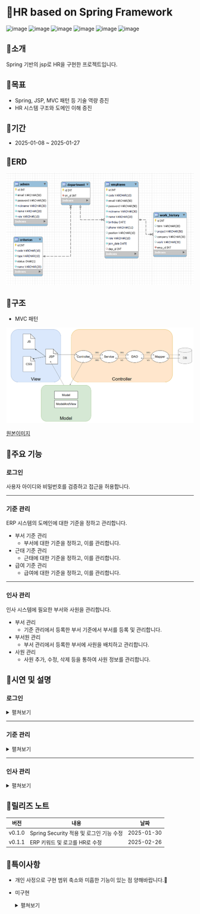 # 📁HR based on Spring Framework
![image](https://img.shields.io/badge/java-v.11-blue.svg)
![image](https://img.shields.io/badge/spring-v.5.2.25.RELEASE-blue.svg)
![image](https://img.shields.io/badge/jsp-grey.svg)
![image](https://img.shields.io/badge/mysql-v.8.0.31-blue.svg)
![image](https://img.shields.io/badge/mybatis-v.3.0.4-blue.svg)
![image](https://img.shields.io/badge/tomcat-v.9.0-blue.svg)

## 📌소개
Spring 기반의 jsp로 HR을 구현한 프로젝트입니다.

## 📌목표
- Spring, JSP, MVC 패턴 등 기술 역량 증진
- HR 시스템 구조와 도메인 이해 증진

## 📌기간
- 2025-01-08 ~ 2025-01-27

## 📌ERD
![alt text](assets/erd.png)


## 📌구조
- MVC 패턴

![alt text](assets/mvc.png)

[원본이미지](https://viewer.diagrams.net/?tags=%7B%7D&lightbox=1&highlight=0000ff&edit=_blank&layers=1&nav=1#R%3Cmxfile%3E%3Cdiagram%20name%3D%22%ED%8E%98%EC%9D%B4%EC%A7%80-1%22%20id%3D%22EYmIl-xgydG-Mr9KmU9k%22%3E7Vtdk6I4FP01Vu0%2BrAWBAD722M5MTc1U97ZT07OPCFFTjcYN8at%2F%2FQYJCrm4dPsB2qX90OQGAjnn3Nx7I7as7mT1hfuz8Q8WkqiFjHDVsu5bCJkG8uS%2FxLJOLRibqWHEaahO2hn69JVkVyrrnIYkLpwoGIsEnRWNAZtOSSAKNp9ztiyeNmRR8a4zf0SAoR%2F4EbQ%2B01CMUyuyLGfX8ZXQ0Ti7tYPttGfiZ2erqcRjP2TLnMnqtawuZ0ykR5NVl0QJehkw6XWf9%2FRun4yTqXjLBatevHj82w6fI%2Ffr9xkKX1fdyV9qlIUfzdWMf1GyVA8s1hkMnM2nIUkGMlvWp%2BWYCtKf%2BUHSu5TES9tYTCLV7Ud0NJXHgXwwwqVhQbigEtM71TFgQrCJ7BiyqVCcW0bSplHUZRHjm7taoU%2B8YSDtseDsheR6nMAjg2FyLx6oAVzZgpBk85NPQFY5k4LoC2ETIvhanqJ6HcWW0qunmssd%2BZalbOMc7xZWRl8JbrQdeUeJPFCsvIMhBBhSXnYMRQczgokX2mWMeGhgOc5ZGLErKbE7tVJiAUq6EjbOokjK%2FTJcZzgkTlDqOqHbGRhGgSjTPg1TNq5kynRrZcoGTH3rPwKK5Mo8Sw6nTJBqjgZ%2B8DLasPowFxGdEmUPff7yIK%2BiIpm%2B0TZwkSZknAZl1CmivI2VOZi9EpRN41woY%2BgP%2Ff6Vo2xqq842MDSGslOi5Q8Gstm4lN3%2FXdqdSCTo0IU8HCWHf%2FQJX0RE%2FJn1yZvmugE98glk5voGZs4Atu1pikYlyzMqQds7F9gZ2zm0IWLT8C7J45OgGPlxTIMiULvwmsAk0eHr3%2FnGP%2FnGfQKFg7fNBAlz23wknMqJJXE3vWRFxe%2Fc8WaoNlatzVhZ12akrKGPs5e7mM15QKrDl%2FD5iIjqBZiEhWIGKiHHNC4hOrNxEvmCLoolUBn76g6PjMqZ5bwaF4Wmh%2Fd03uqqfMWiD9TRBtLdPgUGDLQR43baR%2BgTVkfH6vNEktrq3Mzr3Czo3CjI3Nin8vOr07kodSJ3T2B%2FrzottCcPq0udsDJMohGVnF1S2HHwxYUdWL%2Fd3z1cFGierq3mQYPp5z3Mb7L0M1jLbDIk3HpDDpoukN8HVUlprIrVslxUr35x8qfOy9nTT%2BmG0uZzoqzWdDwtbqE2BvyV7VmYBj4XfzCzPTKW7cP8AGwvJDRY%2BlJlu20DHRYdbL1Kt916o0PnxncV31iviGyvjZzO7uMdxr2jpxhyXBfXSj86eWn18egHNLlmG%2BHDKAdSco22W6%2FHI7jZ%2BcOfzUq2pJvMbDqeFhsbz2wQ3L68uYom746ej55opTQNs%2FmlEma2N%2F4reTpirQRiamCt9G6cV3MOUtgTOb1ZknfV7fS39LhaAICnI5weqql%2Br7fRjfQq0l1QA5%2FG6T39%2B9T6fd6G%2B343%2BqtoOsLlgZTq93gMc%2Fv7n3CrV9Yu4p0v4kxoGEb7SqiiSvZy%2Fp630qr3g50SVVjnKppwyXbwNQLrOvjCgIX7tFcJbEdfSBoHFqb8vz4Crm7TuMJM%2BhpxBQtB07g68OWDq1wIQOiqEdhZ75X6z3eh%2B%2FBz9NT7%2FOkbw%2BuSV94BqPVkgVrKV4JzU1kgeFXM1ch48zsSMAUsDnS6%2FK%2BUa5jxP5F%2F5yQWjfgRcJo3UZ5BqdfPNQbUUmzh1w1PJJ6xaQzfP7k%2BcM%2B3SMnm7jc%2Fqc53P52yev8B%3C%2Fdiagram%3E%3C%2Fmxfile%3E)

## 📌주요 기능
### 로그인
사용자 아이디와 비밀번호를 검증하고 접근을 허용합니다.

---
### 기준 관리
ERP 시스템의 도메인에 대한 기준을 정하고 관리합니다.

- 부서 기준 관리
  - 부서에 대한 기준을 정하고, 이를 관리합니다.
- 근태 기준 관리
  - 근태에 대한 기준을 정하고, 이를 관리합니다.
- 급여 기준 관리
  - 급여에 대한 기준을 정하고, 이를 관리합니다.

---
### 인사 관리
인사 시스템에 필요한 부서와 사원을 관리합니다.

- 부서 관리
  - 기준 관리에서 등록한 부서 기준에서 부서를 등록 및 관리합니다.
- 부서원 관리
  - 부서 관리에서 등록한 부서에 사원을 배치하고 관리합니다.
- 사원 관리
  - 사원 추가, 수정, 삭제 등을 통하여 사원 정보를 관리합니다.

## 📌시연 및 설명
### 로그인
<details>
<summary>펼쳐보기</summary>

![alt text](assets/login-1.png)
기본 화면입니다.

![alt text](assets/login-2.png)
아이디와 비밀번호를 입력한 상태입니다.

![alt text](assets/main-1.png)
로그인 성공 시 메인 화면으로 이동합니다.

  </details>

---
### 기준 관리
<details>
<summary>펼쳐보기</summary>

#### - 부서 기준 관리
![alt text](assets/cri-dep-1.png)
부서 기준 관리 기본 화면입니다.  
등록할 부서 기준을 입력 후 기준 등록 버튼을 클릭하여 추가할 수 있습니다.

![alt text](assets/cri-dep-2.png)
부서 기준이 추가된 결과입니다.

![alt text](assets/cri-dep-3.png)
등록 현황에서 부서 기준을 클릭하면 부서 정보를 수정할 수 있습니다.  
상태와 명칭을 수정하고 수정 버튼을 누르면 수정 완료됩니다.  
삭제 버튼을 누르면 해당 부서 기준을 삭제합니다.

![alt text](assets/cri-dep-4.png)
방금 추가한 부서 기준을 삭제해보겠습니다.  
부서 기준을 클릭합니다.

![alt text](assets/cri-dep-5.png)
삭제 버튼을 누릅니다.

![alt text](assets/cri-dep-6.png)
등록 현황에서 부서 기준이 삭제되었습니다.

#### -  근태 기준 관리
![alt text](assets/cri-att-1.png)
근태 기준 관리 기본 화면입니다.  
등록할 근태 기준을 입력 후 기준 등록 버튼을 클릭하여 추가할 수 있습니다.

![alt text](assets/cri-att-2.png)
근태 기준이 추가된 결과입니다.

![alt text](assets/cri-att-3.png)
등록 현황에서 근태 기준을 클릭하면 근태 정보를 수정할 수 있습니다.  
상태와 명칭을 수정하고 수정 버튼을 누르면 수정 완료됩니다.  
삭제 버튼을 누르면 해당 근태 기준을 삭제합니다.

![alt text](assets/cri-att-4.png)
방금 추가한 근태 기준을 삭제해보겠습니다.  
근태 기준을 클릭합니다.

![alt text](assets/cri-att-5.png)
삭제 버튼을 누릅니다.

![alt text](assets/cri-att-6.png)
등록 현황에서 근태 기준이 삭제되었습니다.

#### -  급여 기준 관리
![alt text](assets/cri-pay-1.png)
급여 기준 관리 기본 화면입니다.  
등록할 급여 기준을 입력 후 기준 등록 버튼을 클릭하여 추가할 수 있습니다.

![alt text](assets/cri-pay-2.png)
급여 기준이 추가된 결과입니다.

![alt text](assets/cri-pay-3.png)
등록 현황에서 급여 기준을 클릭하면 급여 정보를 수정할 수 있습니다.  
상태와 명칭을 수정하고 수정 버튼을 누르면 수정 완료됩니다.  
삭제 버튼을 누르면 해당 급여 기준을 삭제합니다.

![alt text](assets/cri-pay-4.png)
방금 추가한 급여 기준을 삭제해보겠습니다.  
급여 기준을 클릭합니다.

![alt text](assets/cri-pay-5.png)
삭제 버튼을 누릅니다.

![alt text](assets/cri-pay-6.png)
등록 현황에서 급여 기준이 삭제되었습니다.

</details>

---
### 인사 관리
<details>
<summary>펼쳐보기</summary>

#### -  부서 관리
![alt text](assets/hr-dep-1.png)
부서 관리 기본 화면입니다.  

![alt text](assets/hr-dep-2.png)
부서 기준 현황에서 부서 기준을 클릭하면 알림창이 띄워집니다.  
추가 여부를 묻고, 추가를 원하면 '예' 버튼을, 원치 않으면 '아니오' 버튼을 눌러 진행합니다.

![alt text](assets/hr-dep-3.png)
부서를 추가하여 부서 등록 현황에 등록된 결과입니다.

![alt text](assets/hr-dep-4.png)
부서 등록 현황에서 부서를 클릭하면 삭제 여부를 묻는 알림창을 띄웁니다.

![alt text](assets/hr-dep-5.png)
삭제를 진행하여 부서 등록 현황에서 제거된 결과입니다.

#### -  부서원 관리
![alt text](assets/hr-dep-mem-1.png)
부서원 관리 기본 화면입니다.

![alt text](assets/hr-dep-mem-2.png)
부서를 선택한 결과입니다.  
선택 후 아래에서 현재 선택한 부서를 알 수 있습니다.

![alt text](assets/hr-dep-mem-3.png)
첫번째 사원을 선택합니다.

![alt text](assets/hr-dep-mem-4.png)
사원을 선택한 결과입니다.  
선택 후 아래에서 현재 선택한 사원을 알 수 있습니다.  
또한, 부서 현황 아래에 '추가하기' 버튼이 활성화됩니다.

![alt text](assets/hr-dep-mem-5.png)
방금 선택한 사원을 선택한 부서로 배치한 결과입니다.

![alt text](assets/hr-dep-mem-6.png)
부서 현황의 사원을 클릭하면 '제거하기' 버튼이 활성화됩니다.

![alt text](assets/hr-dep-mem-7.png)
부서 현황에서 사원을 제거한 결과입니다.

#### -  사원 관리
![alt text](assets/hr-emp-1.png)
사원 관리 기본 화면입니다.

![alt text](assets/hr-emp-2.png)
사원 현황에서 '사원 추가하기' 버튼을 누르면 입력 창을 띄웁니다.  
추가할 사원 정보를 입력합니다.

![alt text](assets/hr-emp-3.png)
스크롤을 내리면 경력사항을 입력, 추가할 수 있습니다.

![alt text](assets/hr-emp-4.png)
사원 현황에 사원이 추가된 결과입니다.  
사원을 클릭하면 우측에 사원 정보가 나옵니다.

![alt text](assets/hr-emp-5.png)
사원 정보에서 '수정' 버튼을 클릭하면 정보를 수정하는 창이 띄워집니다.  
수정을 완료하려면 '완료' 버튼을 눌러 진행합니다.

![alt text](assets/hr-emp-6.png)
사원 정보가 수정된 결과입니다.

</details>

## 📌릴리즈 노트
|버전|내용|날짜|
|-|-|-|
|v0.1.0|Spring Security 적용 및 로그인 기능 수정|2025-01-30|
|v0.1.1|ERP 키워드 및 로고를 HR로 수정|2025-02-26|

## 📌특이사항

- 개인 사정으로 구현 범위 축소와 미흡한 기능이 있는 점 양해바랍니다.🙏
- 미구현
  <details>
  <summary>펼쳐보기</summary>

  ```
  - controller
  AttendanceAnnController.java
  AttendanceAppController.java
  AttendanceDetController.java
  AttendanceRecController.java
  AttendanceSitController.java
  PayrollCalRetController.java
  PayrollPayController.java
  PayrollSpeController.java
  MainController.java
  - js
  attendance_annualleave_situation.js
  attendance_apply.js
  attendance_details.js
  attendance_receive.js
  attendance_situation.js
  payroll_calculated_retrieval.js
  payroll_payment.js
  payroll_specification.js
  - jsp
  attendance_annualleave_situation.jsp
  attendance_apply.jsp
  attendance_details.jsp
  attendance_receive.jsp
  attendance_situation.jsp
  payroll_calculated_retrieval.jsp
  payroll_payment.jsp
  payroll_specification.jsp
  main.jsp
  ```
  </details>
